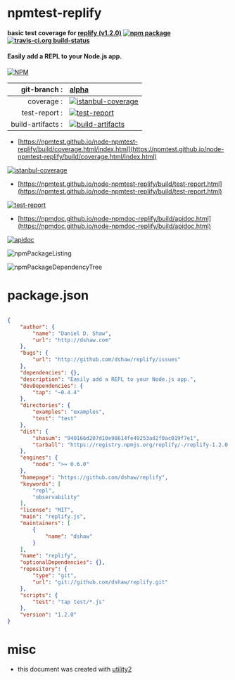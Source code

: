 # npmtest-replify

#### basic test coverage for  [replify (v1.2.0)](https://github.com/dshaw/replify)  [![npm package](https://img.shields.io/npm/v/npmtest-replify.svg?style=flat-square)](https://www.npmjs.org/package/npmtest-replify) [![travis-ci.org build-status](https://api.travis-ci.org/npmtest/node-npmtest-replify.svg)](https://travis-ci.org/npmtest/node-npmtest-replify)

#### Easily add a REPL to your Node.js app.

[![NPM](https://nodei.co/npm/replify.png?downloads=true&downloadRank=true&stars=true)](https://www.npmjs.com/package/replify)

| git-branch : | [alpha](https://github.com/npmtest/node-npmtest-replify/tree/alpha)|
|--:|:--|
| coverage : | [![istanbul-coverage](https://npmtest.github.io/node-npmtest-replify/build/coverage.badge.svg)](https://npmtest.github.io/node-npmtest-replify/build/coverage.html/index.html)|
| test-report : | [![test-report](https://npmtest.github.io/node-npmtest-replify/build/test-report.badge.svg)](https://npmtest.github.io/node-npmtest-replify/build/test-report.html)|
| build-artifacts : | [![build-artifacts](https://npmtest.github.io/node-npmtest-replify/glyphicons_144_folder_open.png)](https://github.com/npmtest/node-npmtest-replify/tree/gh-pages/build)|

- [https://npmtest.github.io/node-npmtest-replify/build/coverage.html/index.html](https://npmtest.github.io/node-npmtest-replify/build/coverage.html/index.html)

[![istanbul-coverage](https://npmtest.github.io/node-npmtest-replify/build/screenCapture.buildCi.browser.%252Ftmp%252Fbuild%252Fcoverage.lib.html.png)](https://npmtest.github.io/node-npmtest-replify/build/coverage.html/index.html)

- [https://npmtest.github.io/node-npmtest-replify/build/test-report.html](https://npmtest.github.io/node-npmtest-replify/build/test-report.html)

[![test-report](https://npmtest.github.io/node-npmtest-replify/build/screenCapture.buildCi.browser.%252Ftmp%252Fbuild%252Ftest-report.html.png)](https://npmtest.github.io/node-npmtest-replify/build/test-report.html)

- [https://npmdoc.github.io/node-npmdoc-replify/build/apidoc.html](https://npmdoc.github.io/node-npmdoc-replify/build/apidoc.html)

[![apidoc](https://npmdoc.github.io/node-npmdoc-replify/build/screenCapture.buildCi.browser.%252Ftmp%252Fbuild%252Fapidoc.html.png)](https://npmdoc.github.io/node-npmdoc-replify/build/apidoc.html)

![npmPackageListing](https://npmtest.github.io/node-npmtest-replify/build/screenCapture.npmPackageListing.svg)

![npmPackageDependencyTree](https://npmtest.github.io/node-npmtest-replify/build/screenCapture.npmPackageDependencyTree.svg)



# package.json

```json

{
    "author": {
        "name": "Daniel D. Shaw",
        "url": "http://dshaw.com"
    },
    "bugs": {
        "url": "http://github.com/dshaw/replify/issues"
    },
    "dependencies": {},
    "description": "Easily add a REPL to your Node.js app.",
    "devDependencies": {
        "tap": "~0.4.4"
    },
    "directories": {
        "examples": "examples",
        "test": "test"
    },
    "dist": {
        "shasum": "940166d207d10e98614fe49253ad2f0ac019f7e1",
        "tarball": "https://registry.npmjs.org/replify/-/replify-1.2.0.tgz"
    },
    "engines": {
        "node": ">= 0.6.0"
    },
    "homepage": "https://github.com/dshaw/replify",
    "keywords": [
        "repl",
        "observability"
    ],
    "license": "MIT",
    "main": "replify.js",
    "maintainers": [
        {
            "name": "dshaw"
        }
    ],
    "name": "replify",
    "optionalDependencies": {},
    "repository": {
        "type": "git",
        "url": "git://github.com/dshaw/replify.git"
    },
    "scripts": {
        "test": "tap test/*.js"
    },
    "version": "1.2.0"
}
```



# misc
- this document was created with [utility2](https://github.com/kaizhu256/node-utility2)
